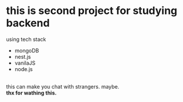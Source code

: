 <!DOCTYPE html>
<html>
  <head>
    <meta charset = "utf-8">
    <title>practice_for_SSR</title>
  </head>
  <body>
    <h1> this is second project for studying backend </h1>
    using tech stack
    <ul>
      <li>mongoDB</li>
      <li>nest.js</li>
      <li>vanilaJS</li>
      <li>node.js</li>
    </ul>
   <br>
   this can make you chat with strangers. maybe.<br>
    <strong>thx for wathing this.</strong>
    </body>
</html>
      
  

